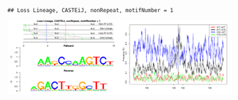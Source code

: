 

```
## Loss Lineage, CASTEiJ, nonRepeat, motifNumber = 1
```

![plot of chunk motifPValues](figure/motifPValues-1.png) 
  

